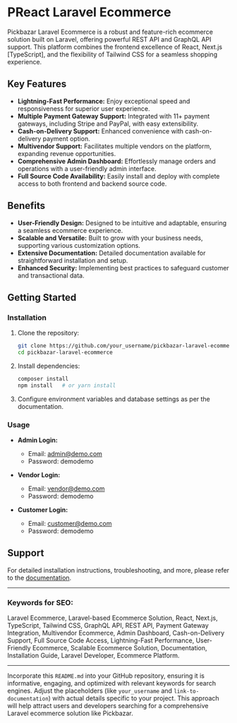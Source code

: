 

# PReact Laravel Ecommerce

Pickbazar Laravel Ecommerce is a robust and feature-rich ecommerce solution built on Laravel, offering powerful REST API and GraphQL API support. This platform combines the frontend excellence of React, Next.js [TypeScript], and the flexibility of Tailwind CSS for a seamless shopping experience.

## Key Features

- **Lightning-Fast Performance:** Enjoy exceptional speed and responsiveness for superior user experience.
- **Multiple Payment Gateway Support:** Integrated with 11+ payment gateways, including Stripe and PayPal, with easy extensibility.
- **Cash-on-Delivery Support:** Enhanced convenience with cash-on-delivery payment option.
- **Multivendor Support:** Facilitates multiple vendors on the platform, expanding revenue opportunities.
- **Comprehensive Admin Dashboard:** Effortlessly manage orders and operations with a user-friendly admin interface.
- **Full Source Code Availability:** Easily install and deploy with complete access to both frontend and backend source code.

## Benefits

- **User-Friendly Design:** Designed to be intuitive and adaptable, ensuring a seamless ecommerce experience.
- **Scalable and Versatile:** Built to grow with your business needs, supporting various customization options.
- **Extensive Documentation:** Detailed documentation available for straightforward installation and setup.
- **Enhanced Security:** Implementing best practices to safeguard customer and transactional data.

## Getting Started

### Installation

1. Clone the repository:
   ```bash
   git clone https://github.com/your_username/pickbazar-laravel-ecommerce.git
   cd pickbazar-laravel-ecommerce
   ```

2. Install dependencies:
   ```bash
   composer install
   npm install   # or yarn install
   ```

3. Configure environment variables and database settings as per the documentation.

### Usage

- **Admin Login:**
  - Email: admin@demo.com
  - Password: demodemo

- **Vendor Login:**
  - Email: vendor@demo.com
  - Password: demodemo

- **Customer Login:**
  - Email: customer@demo.com
  - Password: demodemo

## Support

For detailed installation instructions, troubleshooting, and more, please refer to the [documentation](link-to-documentation).

---

### Keywords for SEO:

Laravel Ecommerce, Laravel-based Ecommerce Solution, React, Next.js, TypeScript, Tailwind CSS, GraphQL API, REST API, Payment Gateway Integration, Multivendor Ecommerce, Admin Dashboard, Cash-on-Delivery Support, Full Source Code Access, Lightning-Fast Performance, User-Friendly Ecommerce, Scalable Ecommerce Solution, Documentation, Installation Guide, Laravel Developer, Ecommerce Platform.

---

Incorporate this `README.md` into your GitHub repository, ensuring it is informative, engaging, and optimized with relevant keywords for search engines. Adjust the placeholders (like `your_username` and `link-to-documentation`) with actual details specific to your project. This approach will help attract users and developers searching for a comprehensive Laravel ecommerce solution like Pickbazar.